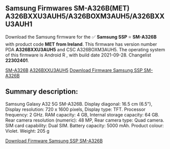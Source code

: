<h2>Samsung Firmwares SM-A326B(MET) A326BXXU3AUH5/A326BOXM3AUH5/A326BXXU3AUH1</h2>
Download the Samsung firmware for the ✅ <strong>Samsung SSP </strong> ⭐ <strong>SM-A326B</strong> with product code <strong>MET</strong> <strong> from Ireland</strong>. This firmware has version number PDA <strong>A326BXXU3AUH5</strong> and CSC A326BOXM3AUH5. The operating system of this firmware is Android R , with build date 2021-09-28. Changelist <strong>22302401</strong>.


[SM-A326B](https://samfirm.shop/samsung/model/SM-A326B)
[A326BXXU3AUH5](https://samfirm.shop/samsung/pda/A326BXXU3AUH5)
[Download Firmware Samsung SSP SM-A326B](https://samfirm.shop/samsung/firmware/461057)
<h2>Summary description:</h2>
<p>Samsung Galaxy A32 5G SM-A326B. Display diagonal: 16.5 cm (6.5"), Display resolution: 720 x 1600 pixels, Display type: TFT. Processor frequency: 2 GHz. RAM capacity: 4 GB, Internal storage capacity: 64 GB. Rear camera resolution (numeric): 48 MP, Rear camera type: Quad camera. SIM card capability: Dual SIM. Battery capacity: 5000 mAh. Product colour: Violet. Weight: 205 g</p>


[Download Firmware Samsung SSP SM-A326B](https://samfirm.shop/samsung/firmware/461057)
